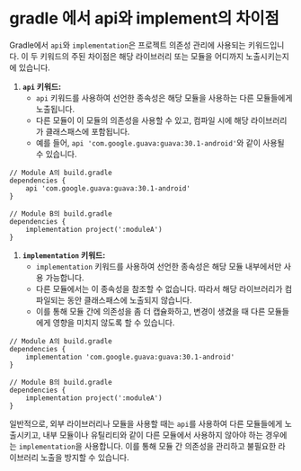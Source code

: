 # gradle 에서 api와 implement의 차이점

Gradle에서 `api`와 `implementation`은 프로젝트 의존성 관리에 사용되는 키워드입니다. 이 두 키워드의 주된 차이점은 해당 라이브러리 또는 모듈을 어디까지 노출시키는지에 있습니다.

1. **`api` 키워드:**
    - `api` 키워드를 사용하여 선언한 종속성은 해당 모듈을 사용하는 다른 모듈들에게 노출됩니다.
    - 다른 모듈이 이 모듈의 의존성을 사용할 수 있고, 컴파일 시에 해당 라이브러리가 클래스패스에 포함됩니다.
    - 예를 들어, `api 'com.google.guava:guava:30.1-android'`와 같이 사용될 수 있습니다.

```
// Module A의 build.gradle
dependencies {
    api 'com.google.guava:guava:30.1-android'
}
```

```
// Module B의 build.gradle
dependencies {
    implementation project(':moduleA')
}
```

1. **`implementation` 키워드:**
    - `implementation` 키워드를 사용하여 선언한 종속성은 해당 모듈 내부에서만 사용 가능합니다.
    - 다른 모듈에서는 이 종속성을 참조할 수 없습니다. 따라서 해당 라이브러리가 컴파일되는 동안 클래스패스에 노출되지 않습니다.
    - 이를 통해 모듈 간에 의존성을 좀 더 캡슐화하고, 변경이 생겼을 때 다른 모듈들에게 영향을 미치지 않도록 할 수 있습니다.

```
// Module A의 build.gradle
dependencies {
    implementation 'com.google.guava:guava:30.1-android'
}
```

```
// Module B의 build.gradle
dependencies {
    implementation project(':moduleA')
}
```

일반적으로, 외부 라이브러리나 모듈을 사용할 때는 `api`를 사용하여 다른 모듈들에게 노출시키고, 내부 모듈이나 유틸리티와 같이 다른 모듈에서 사용하지 않아야 하는 경우에는 `implementation`을 사용합니다. 이를 통해 모듈 간 의존성을 관리하고 불필요한 라이브러리 노출을 방지할 수 있습니다.
